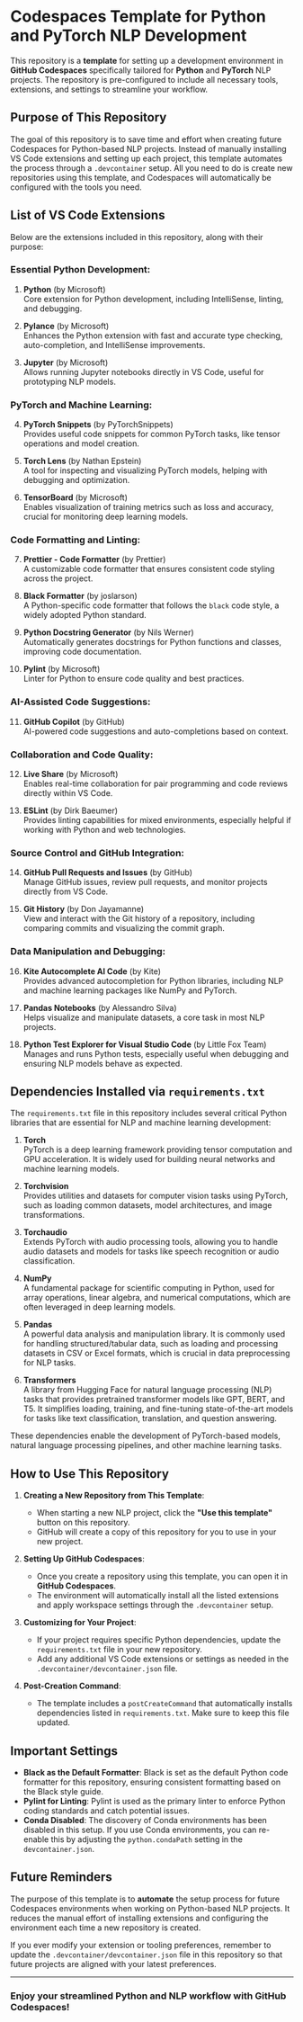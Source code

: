 # Codespaces Template for Python and PyTorch NLP Development

This repository is a **template** for setting up a development environment in **GitHub Codespaces** specifically tailored for **Python** and **PyTorch** NLP projects. The repository is pre-configured to include all necessary tools, extensions, and settings to streamline your workflow.

## Purpose of This Repository

The goal of this repository is to save time and effort when creating future Codespaces for Python-based NLP projects. Instead of manually installing VS Code extensions and setting up each project, this template automates the process through a `.devcontainer` setup. All you need to do is create new repositories using this template, and Codespaces will automatically be configured with the tools you need.

## List of VS Code Extensions

Below are the extensions included in this repository, along with their purpose:

### Essential Python Development:
1. **Python** (by Microsoft)  
   Core extension for Python development, including IntelliSense, linting, and debugging.

2. **Pylance** (by Microsoft)  
   Enhances the Python extension with fast and accurate type checking, auto-completion, and IntelliSense improvements.

3. **Jupyter** (by Microsoft)  
   Allows running Jupyter notebooks directly in VS Code, useful for prototyping NLP models.

### PyTorch and Machine Learning:
4. **PyTorch Snippets** (by PyTorchSnippets)  
   Provides useful code snippets for common PyTorch tasks, like tensor operations and model creation.

5. **Torch Lens** (by Nathan Epstein)  
   A tool for inspecting and visualizing PyTorch models, helping with debugging and optimization.

6. **TensorBoard** (by Microsoft)  
   Enables visualization of training metrics such as loss and accuracy, crucial for monitoring deep learning models.

### Code Formatting and Linting:
7. **Prettier - Code Formatter** (by Prettier)  
   A customizable code formatter that ensures consistent code styling across the project.

8. **Black Formatter** (by joslarson)  
   A Python-specific code formatter that follows the `black` code style, a widely adopted Python standard.

9. **Python Docstring Generator** (by Nils Werner)  
   Automatically generates docstrings for Python functions and classes, improving code documentation.

10. **Pylint** (by Microsoft)  
    Linter for Python to ensure code quality and best practices.

### AI-Assisted Code Suggestions:
11. **GitHub Copilot** (by GitHub)  
    AI-powered code suggestions and auto-completions based on context.

### Collaboration and Code Quality:
12. **Live Share** (by Microsoft)  
    Enables real-time collaboration for pair programming and code reviews directly within VS Code.

13. **ESLint** (by Dirk Baeumer)  
    Provides linting capabilities for mixed environments, especially helpful if working with Python and web technologies.

### Source Control and GitHub Integration:
14. **GitHub Pull Requests and Issues** (by GitHub)  
    Manage GitHub issues, review pull requests, and monitor projects directly from VS Code.

15. **Git History** (by Don Jayamanne)  
    View and interact with the Git history of a repository, including comparing commits and visualizing the commit graph.

### Data Manipulation and Debugging:
16. **Kite Autocomplete AI Code** (by Kite)  
    Provides advanced autocompletion for Python libraries, including NLP and machine learning packages like NumPy and PyTorch.

17. **Pandas Notebooks** (by Alessandro Silva)  
    Helps visualize and manipulate datasets, a core task in most NLP projects.

18. **Python Test Explorer for Visual Studio Code** (by Little Fox Team)  
    Manages and runs Python tests, especially useful when debugging and ensuring NLP models behave as expected.

## Dependencies Installed via `requirements.txt`

The `requirements.txt` file in this repository includes several critical Python libraries that are essential for NLP and machine learning development:

1. **Torch**  
   PyTorch is a deep learning framework providing tensor computation and GPU acceleration. It is widely used for building neural networks and machine learning models.

2. **Torchvision**  
   Provides utilities and datasets for computer vision tasks using PyTorch, such as loading common datasets, model architectures, and image transformations.

3. **Torchaudio**  
   Extends PyTorch with audio processing tools, allowing you to handle audio datasets and models for tasks like speech recognition or audio classification.

4. **NumPy**  
   A fundamental package for scientific computing in Python, used for array operations, linear algebra, and numerical computations, which are often leveraged in deep learning models.

5. **Pandas**  
   A powerful data analysis and manipulation library. It is commonly used for handling structured/tabular data, such as loading and processing datasets in CSV or Excel formats, which is crucial in data preprocessing for NLP tasks.

6. **Transformers**  
   A library from Hugging Face for natural language processing (NLP) tasks that provides pretrained transformer models like GPT, BERT, and T5. It simplifies loading, training, and fine-tuning state-of-the-art models for tasks like text classification, translation, and question answering.

These dependencies enable the development of PyTorch-based models, natural language processing pipelines, and other machine learning tasks.

## How to Use This Repository

1. **Creating a New Repository from This Template**:
   - When starting a new NLP project, click the **"Use this template"** button on this repository.
   - GitHub will create a copy of this repository for you to use in your new project.

2. **Setting Up GitHub Codespaces**:
   - Once you create a repository using this template, you can open it in **GitHub Codespaces**.
   - The environment will automatically install all the listed extensions and apply workspace settings through the `.devcontainer` setup.

3. **Customizing for Your Project**:
   - If your project requires specific Python dependencies, update the `requirements.txt` file in your new repository.
   - Add any additional VS Code extensions or settings as needed in the `.devcontainer/devcontainer.json` file.

4. **Post-Creation Command**:
   - The template includes a `postCreateCommand` that automatically installs dependencies listed in `requirements.txt`. Make sure to keep this file updated.

## Important Settings

- **Black as the Default Formatter**: Black is set as the default Python code formatter for this repository, ensuring consistent formatting based on the Black style guide.
- **Pylint for Linting**: Pylint is used as the primary linter to enforce Python coding standards and catch potential issues.
- **Conda Disabled**: The discovery of Conda environments has been disabled in this setup. If you use Conda environments, you can re-enable this by adjusting the `python.condaPath` setting in the `devcontainer.json`.

## Future Reminders

The purpose of this template is to **automate** the setup process for future Codespaces environments when working on Python-based NLP projects. It reduces the manual effort of installing extensions and configuring the environment each time a new repository is created.

If you ever modify your extension or tooling preferences, remember to update the `.devcontainer/devcontainer.json` file in this repository so that future projects are aligned with your latest preferences.

---

### Enjoy your streamlined Python and NLP workflow with GitHub Codespaces!
